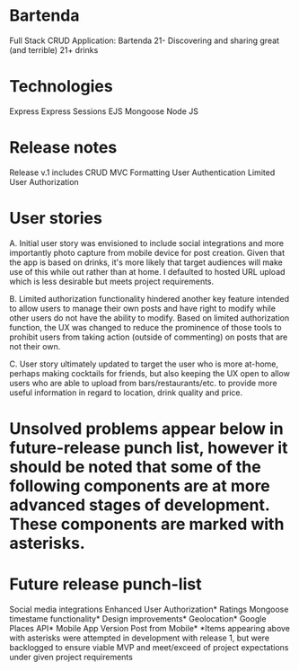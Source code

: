 # Bartenda
Full Stack CRUD Application: Bartenda 21- Discovering and sharing great (and terrible) 21+ drinks

# Technologies
  Express
  Express Sessions
  EJS
  Mongoose
  Node JS

# Release notes
Release v.1 includes
  CRUD
  MVC Formatting
  User Authentication
  Limited User Authorization

# User stories
  A. Initial user story was envisioned to include social integrations and more importantly photo capture from mobile device for post creation. Given that the app is based on drinks, it's more likely that target audiences will make use of this while out rather than at home.  I defaulted to hosted URL upload which is less desirable but meets project requirements.

  B. Limited authorization functionality hindered another key feature intended to allow users to manage their own posts and have right to modify while other users do not have the ability to modify. Based on limited authorization function, the UX was changed to reduce the prominence of those tools to prohibit users from taking action (outside of commenting) on posts that are not their own.

  C. User story ultimately updated to target the user who is more at-home, perhaps making cocktails for friends, but also keeping the UX open to allow users who are able to upload from bars/restaurants/etc. to provide more useful information in regard to location, drink quality and price.

# Unsolved problems appear below in future-release punch list, however it should be noted that some of the following components are at more advanced stages of development. These components are marked with asterisks.

# Future release punch-list
  Social media integrations
  Enhanced User Authorization*
  Ratings
  Mongoose timestame functionality*
  Design improvements*
  Geolocation*
  Google Places API*
  Mobile App Version
  Post from Mobile*
  *Items appearing above with asterisks were attempted in development with release 1, but were backlogged to ensure viable MVP and meet/exceed of project expectations under given project requirements

  
